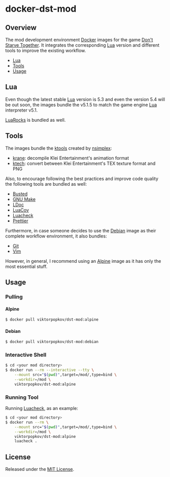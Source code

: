 # docker-dst-mod

## Overview

The mod development environment [Docker][] images for the game
[Don't Starve Together][]. It integrates the corresponding [Lua][] version and
different tools to improve the existing workflow.

-   [Lua](#lua)
-   [Tools](#tools)
-   [Usage](#usage)

## Lua

Even though the latest stable [Lua][] version is 5.3 and even the version 5.4
will be out soon, the images bundle the v5.1.5 to match the game engine [Lua][]
interpreter v5.1.

[LuaRocks][] is bundled as well.

## Tools

The images bundle the [ktools][] created by [nsimplex][]:

-   [krane][]: decompile Klei Entertainment's animation format
-   [ktech][]: convert between Klei Entertainment's TEX texture format and PNG

Also, to encourage following the best practices and improve code quality the
following tools are bundled as well:

-   [Busted][]
-   [GNU Make][]
-   [LDoc][]
-   [LuaCov][]
-   [Luacheck][]
-   [Prettier][]

Furthermore, in case someone decides to use the [Debian][] image as their
complete workflow environment, it also bundles:

-   [Git][]
-   [Vim][]

However, in general, I recommend using an [Alpine][] image as it has only the
most essential stuff.

## Usage

### Pulling

#### Alpine

```bash
$ docker pull viktorpopkov/dst-mod:alpine
```

#### Debian

```bash
$ docker pull viktorpopkov/dst-mod:debian
```

### Interactive Shell

```bash
$ cd <your mod directory>
$ docker run --rm --interactive --tty \
    --mount src="$(pwd)",target=/mod/,type=bind \
    --workdir=/mod \
    viktorpopkov/dst-mod:alpine
```

### Running Tool

Running [Luacheck][], as an example:

```bash
$ cd <your mod directory>
$ docker run --rm \
    --mount src="$(pwd)",target=/mod/,type=bind \
    --workdir=/mod \
    viktorpopkov/dst-mod:alpine
    luacheck .
```

## License

Released under the [MIT License](https://opensource.org/licenses/MIT).

[alpine]: https://hub.docker.com/_/alpine
[busted]: https://olivinelabs.com/busted/
[debian]: https://hub.docker.com/_/debian
[docker]: https://www.docker.com/
[don't starve together]: https://www.klei.com/games/dont-starve-together
[git]: https://git-scm.com/
[gnu make]: https://www.gnu.org/software/make/
[krane]: https://github.com/nsimplex/ktools#krane
[ktech]: https://github.com/nsimplex/ktools#ktech
[ktools]: https://github.com/nsimplex/ktools
[ldoc]: https://stevedonovan.github.io/ldoc/
[lua]: https://www.lua.org/
[luacheck]: https://github.com/mpeterv/luacheck
[luacov]: https://keplerproject.github.io/luacov/
[luarocks]: https://luarocks.org/
[nsimplex]: https://github.com/nsimplex
[prettier]: https://prettier.io/
[vim]: https://www.vim.org/

